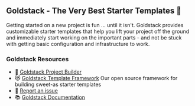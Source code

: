 ## Goldstack - The Very Best Starter Templates 💖 

Getting started on a new project is fun ... until it isn't. Goldstack provides customizable starter templates that help you lift your project off the ground and immediately start working on the important parts - and not be stuck with getting basic configuration and infrastructure to work. 

### Goldstack Resources

- 🚀  [Goldstack Project Builder](https://goldstack.party) 
- 😻  [Goldstack Template Framework](https://github.com/goldstack/goldstack-lib) Our open source framework for building sweet-as starter templates
- 🐛  [Report an issue](https://github.com/goldstack/goldstack/issues)
- 📚  [Goldstack Documentation](https://docs.goldstack.party/docs)

<!--
**goldstack/goldstack** is a ✨ _special_ ✨ repository because its `README.md` (this file) appears on your GitHub profile.

Here are some ideas to get you started:

- 🔭 I’m currently working on ...
- 🌱 I’m currently learning ...
- 👯 I’m looking to collaborate on ...
- 🤔 I’m looking for help with ...
- 💬 Ask me about ...
- 📫 How to reach me: ...
- 😄 Pronouns: ...
- ⚡ Fun fact: ...
-->
